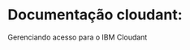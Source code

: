 # Documentação cloudant:

<p> Gerenciando acesso para o IBM Cloudant </p> <a href="https://cloud.ibm.com/docs/Cloudant?topic=Cloudant-managing-access-for-cloudant"/>
